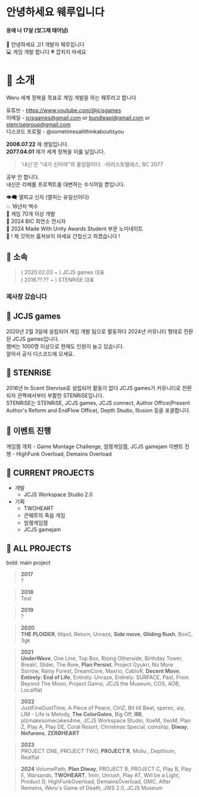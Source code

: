 # 안녕하세요 웨루입니다
#### 응애 나 17살 (엊그제 태어남)

🤗 안녕하세요 고1 개발자 웨루입니다   
💻 게임 개발 합니다
💗 깝치지 마세요

# 🔹 소개
Weru
세계 정복을 목표로 게임 개발을 하는 웨루라고 합니다

유튜브 - https://www.youtube.com/@jcjsgames   
이메일 - jcjsgames@gmail.com or bundleapi@gmail.com or stenrisegroup@gmail.com   
디스코드 프로필 - @sometimesallithinkaboutisyou   

**2008.07.22**
제 생일입니다.   
**2077.04.01**
제가 세계 정복을 이룰 날입니다.   

> '내신'은 "내가 신이야"의 줄임말이다.
> -아리스토텔레스, BC 2077

공부 안 합니다.   
내신은 리베룸 프로젝트를 대변하는 수식어일 뿐입니다.   

👁‍🗨 엘피교 신자 (엘피는 유일신이다)   
💥 16년차 백수   
🧊 게임 70개 이상 개발   
🧩 2024 BIC 최연소 전시자   
🥞 2024 Made With Unity Awards Student 부문 노미네이트   
🌌 ! 제 깃허브 훔쳐보지 마세요 간첩신고 하겠습니다 !   

## 🔹 소속
> ( 2020.02.03 ~ ) JCJS games 대표   
> ( 2016.??.?? ~ ) STENRiSE 대표

### 제사장 갔습니다

## 🔹 JCJS games
2020년 2월 3일에 설립되어 게임 개발 팀으로 활동하다 2024년 커뮤니티 형태로 전환된 JCJS games입니다.   
멤버는 1000명 이상으로 현재도 인원이 늘고 있습니다.   
알아서 공식 디스코드에 오세요.

## 🔹 STENRiSE
2016년 In Scent Stenrise로 설립되어 활동이 없다 JCJS games가 커뮤니티로 전환되자 관짝에서부터 부활한 STENRiSE입니다.   
STENRiSE는 STENRiSE, JCJS games, JCJS connect, Author Office(Present Author's Reform and EndFlow Office), Depth Studio, Illusion 등을 포괄합니다.

## 🔹 이벤트 진행
게임잼 개최 - Game Montage Challenge, 엄랭게임잼, JCJS gamejam
이벤트 진행 - HighFunk Overload, Demains Overload

## 🔹 CURRENT PROJECTS
- 개발
  * JCJS Workspace Studio 2.0
- 기획
  * TWOHEART
  * 콘웨루의 죽음 게임
  * 엄랭게임잼
  * JCJS gamejam

## 🔹 ALL PROJECTS

bold: main project

> **2017**   
?

> **2018**   
Test

> **2019**   
?

> **2020**   
**THE PLOIDER**, titipol, Return, Unraze, **Side move**, **Gliding Rush**, BoxC, 3gk

> **2021**   
**UnderWave**, One Line, Top Box, Rising Otherside, Birthday Tower, Break!, Slider, The Rore, **Plan Persist**, Project Gyukri, No More Sorrow, Rainy Forest, DreamCore, Maxrio, CabloR, **Decent Move**, **Entirely: End of Life**, Entirely: Unraze, Entirely: SURFACE, Past, From Beyond The Moon, Project Gamsi, JCJS the Museum, COS, AOB, Localflat

> **2022**   
JustFineDustTime, A Piece of Peace, CtrlZ, Bit till Beat, sperec, aiy, LIM - Life is Melody, **The ColorGates**, Big Off, **lIlIl**, plzmakesomecakes4me, JCJS Workspace Studio, XoeM, XeoM, Plan Z, Play A, Play DE, Coral Resort, Christmas Special, coinship, **Diway**, **Nefurens**, **ZERØHEART**

> **2023**   
PROJECT ONE, PROJECT TWO, **PROJECT R**, Mollu., Depthium, Realflat

> **2024**
VolumePath, **Plan Diway**, PROJECT B, PROJECT C, Play B, Play E, Warsands, **TWOHEART**, 1min, Unrush, Play AT, Will be a Light, Product D, HighFunkOverload, DemainsOverload, GMC, After Remains, Weru's Game of Death, JWS 2.0, JCJS Museum

<!---
jcjsweru/jcjsweru is a ✨ special ✨ repository because its `README.md` (this file) appears on your GitHub profile.
You can click the Preview link to take a look at your changes.
--->
